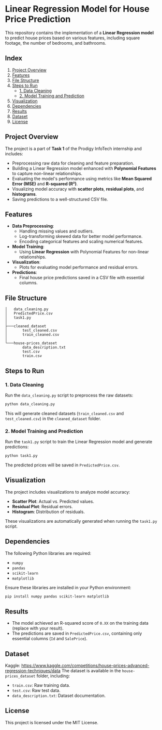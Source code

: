 # Linear Regression Model for House Price Prediction

This repository contains the implementation of a **Linear Regression model** to predict house prices based on various features, including square footage, the number of bedrooms, and bathrooms.

## Index

1. [Project Overview](#project-overview)
2. [Features](#features)
3. [File Structure](#file-structure)
4. [Steps to Run](#steps-to-run)
   - [1. Data Cleaning](#1-data-cleaning)
   - [2. Model Training and Prediction](#2-model-training-and-prediction)
5. [Visualization](#visualization)
6. [Dependencies](#dependencies)
7. [Results](#results)
8. [Dataset](#dataset)
9. [License](#license)

## Project Overview
The project is a part of **Task 1** of the Prodigy InfoTech internship and includes:
- Preprocessing raw data for cleaning and feature preparation.
- Building a Linear Regression model enhanced with **Polynomial Features** to capture non-linear relationships.
- Evaluating the model's performance using metrics like **Mean Squared Error (MSE)** and **R-squared (R²)**.
- Visualizing model accuracy with **scatter plots**, **residual plots**, and **histograms**.
- Saving predictions to a well-structured CSV file.

## Features
- **Data Preprocessing**:
  - Handling missing values and outliers.
  - Log-transforming skewed data for better model performance.
  - Encoding categorical features and scaling numerical features.
- **Model Training**:
  - Using **Linear Regression** with Polynomial Features for non-linear relationships.
- **Visualization**:
  - Plots for evaluating model performance and residual errors.
- **Predictions**:
  - Final house price predictions saved in a CSV file with essential columns.

## File Structure
```
│   data_cleaning.py
│   PredictedPrice.csv
│   task1.py
│
├───cleaned_dataset
│       test_cleaned.csv
│       train_cleaned.csv
│
└───house-prices_dataset
        data_description.txt
        test.csv
        train.csv
```

## Steps to Run

### 1. Data Cleaning

Run the `data_cleaning.py` script to preprocess the raw datasets:

```bash
python data_cleaning.py
```

This will generate cleaned datasets (`train_cleaned.csv` and `test_cleaned.csv`) in the `cleaned_dataset` folder.

### 2. Model Training and Prediction

Run the `task1.py` script to train the Linear Regression model and generate predictions:

```bash
python task1.py
```

The predicted prices will be saved in `PredictedPrice.csv`.

## Visualization

The project includes visualizations to analyze model accuracy:

- **Scatter Plot**: Actual vs. Predicted values.
- **Residual Plot**: Residual errors.
- **Histogram**: Distribution of residuals.

These visualizations are automatically generated when running the `task1.py` script.

## Dependencies

The following Python libraries are required:

- `numpy`
- `pandas`
- `scikit-learn`
- `matplotlib`

Ensure these libraries are installed in your Python environment:

```bash
pip install numpy pandas scikit-learn matplotlib
```

## Results

- The model achieved an R-squared score of `0.XX` on the training data (replace with your result).
- The predictions are saved in `PredictedPrice.csv`, containing only essential columns (`Id` and `SalePrice`).

## Dataset
Kaggle: https://www.kaggle.com/competitions/house-prices-advanced-regression-techniques/data
The dataset is available in the `house-prices_dataset` folder, including:

- `train.csv`: Raw training data.
- `test.csv`: Raw test data.
- `data_description.txt`: Dataset documentation.

## License

This project is licensed under the MIT License.
